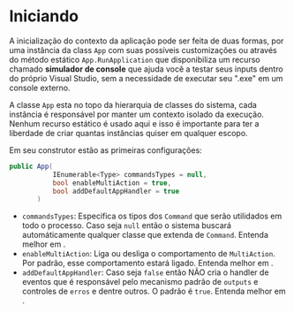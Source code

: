 # Iniciando <header-set anchor-name="class-app" />

A inicialização do contexto da aplicação pode ser feita de duas formas, por uma instância da class `App` com suas possíveis customizações ou através do método estático `App.RunApplication` que disponibiliza um recurso chamado **simulador de console** que ajuda você a testar seus inputs dentro do próprio Visual Studio, sem a necessidade de executar seu ".exe" em um console externo.

A classe `App` esta no topo da hierarquia de classes do sistema, cada instância é responsável por manter um contexto isolado da execução. Nenhum recurso estático é usado aqui e isso é importante para ter a liberdade de criar quantas instâncias quiser em qualquer escopo.

Em seu construtor estão as primeiras configurações:

```csharp
public App(
           IEnumerable<Type> commandsTypes = null,
           bool enableMultiAction = true,
           bool addDefaultAppHandler = true
       )
```

* `commandsTypes`: Especifica os tipos dos `Command` que serão utilidados em todo o processo. Caso seja `null` então o sistema buscará automáticamente qualquer classe que extenda de `Command`. Entenda melhor em <anchor-get name="specifying-commands" />.
* `enableMultiAction`: Liga ou desliga o comportamento de `MultiAction`. Por padrão, esse comportamento estará ligado. Entenda melhor em <anchor-get name="using-the-multi-action-feature" />.
* `addDefaultAppHandler`: Caso seja `false` então NÃO cria o handler de eventos que é responsável pelo mecanismo padrão de `outputs` e controles de `erros` e dentre outros. O padrão é `true`. Entenda melhor em <anchor-get name="events" />.